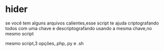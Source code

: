 # hider
se você tem alguns arquivos calientes,esse script te ajuda criptografando todos com uma chave e descriptografando usando a mesma chave,no mesmo script

mesmo script,3 opções,.php,.py e .sh
